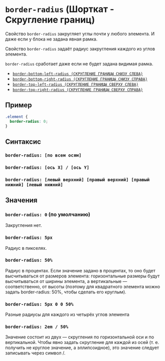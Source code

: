 # `border-radius` (Шорткат - Скругление границ)

Свойство `border-radius` закругляет углы почти у любого элемента. И даже если у блока не задана явная рамка.

Свойство `border-radius` задаёт радиус закругления каждого из углов элемента.

`border-radius` сработает даже если не будет задана видимая рамка.

- [`border-bottom-left-radius (СКРУГЛЕНИЕ ГРАНИЦЫ СНИЗУ СЛЕВА)`](<./border-bottom-left-radius (СКРУГЛЕНИЕ ГРАНИЦЫ СНИЗУ СЛЕВА).md>)
- [`border-bottom-right-radius (СКРУГЛЕНИЕ ГРАНИЦЫ СНИЗУ СПРАВА)`](<./border-bottom-right-radius (СКРУГЛЕНИЕ ГРАНИЦЫ СНИЗУ СПРАВА).md>)
- [`border-top-left-radius (СКРУГЛЕНИЕ ГРАНИЦЫ СВЕРХУ СЛЕВА)`](<./border-top-left-radius (СКРУГЛЕНИЕ ГРАНИЦЫ СВЕРХУ СЛЕВА).md>)
- [`border-top-right-radius (СКРУГЛЕНИЕ ГРАНИЦЫ СВЕРХУ СПРАВА)`](<./border-top-right-radius (СКРУГЛЕНИЕ ГРАНИЦЫ СВЕРХУ СПРАВА).md>)

## Пример

```css
.element {
  border-radius: 0;
}
```

## Синтаксис

### `border-radius: [по всем осям]`

### `border-radius: [ось X] / [ось Y]`

### `border-radius: [левый верхний] [правый верхний] [правый нижний] [левый нижний]`

## Значения

### `border-radius: 0` (по умолчанию)

Закругления нет.

### `border-radius: 5px`

Радиус в пикселях.

### `border-radius: 50%`

Радиус в процентах. Если значение задано в процентах, то оно будет высчитываться от размеров элемента: горизонтальные размеры будут высчитываться от ширины элемента, а вертикальные — соответственно, от высоты (поэтому для квадратного элемента можно задать border-radius: 50%, чтобы сделать его круглым).

### `border-radius: 5px 0 0 50%`

Разные радиусы для каждого из четырёх углов элемента

### `border-radius: 2em / 50%`

Значение состоит из двух — скругления по горизонтальной оси и по вертикальной. Чтобы явно задать скругление для каждой из осей (т. е. получить не круглое значение, а эллипсоидное), это значение следует записывать через символ /.
